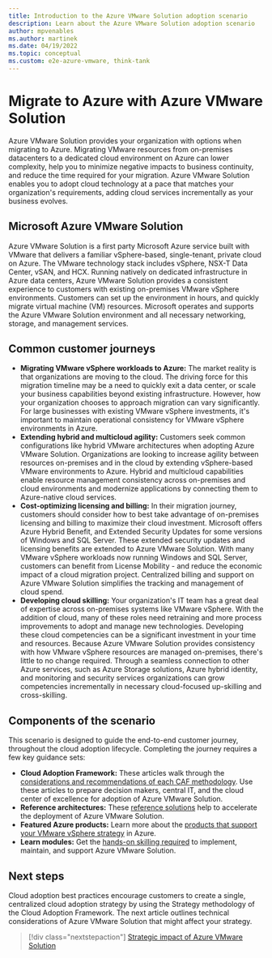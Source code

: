 ```yaml
---
title: Introduction to the Azure VMware Solution adoption scenario
description: Learn about the Azure VMware Solution adoption scenario
author: mpvenables
ms.author: martinek
ms.date: 04/19/2022
ms.topic: conceptual
ms.custom: e2e-azure-vmware, think-tank
---
```


# Migrate to Azure with Azure VMware Solution

Azure VMware Solution provides your organization with options when migrating to Azure. Migrating VMware resources from on-premises datacenters to a dedicated cloud environment on Azure can lower complexity, help you to minimize negative impacts to business continuity, and reduce the time required for your migration. Azure VMware Solution enables you to adopt cloud technology at a pace that matches your organization's requirements, adding cloud services incrementally as your business evolves.

## Microsoft Azure VMware Solution

Azure VMware Solution is a first party Microsoft Azure service built with VMware that delivers a familiar vSphere-based, single-tenant, private cloud on Azure. The VMware technology stack includes vSphere, NSX-T Data Center, vSAN, and HCX. Running natively on dedicated infrastructure in Azure data centers, Azure VMware Solution provides a consistent experience to customers with existing on-premises VMware vSphere environments. Customers can set up the environment in hours, and quickly migrate virtual machine (VM) resources. Microsoft operates and supports the Azure VMware Solution environment and all necessary networking, storage, and management services.

## Common customer journeys

- **Migrating VMware vSphere workloads to Azure:** The market reality is that organizations are moving to the cloud. The driving force for this migration timeline may be a need to quickly exit a data center, or scale your business capabilities beyond existing infrastructure. However, how your organization chooses to approach migration can vary significantly. For large businesses with existing VMware vSphere investments, it's important to maintain operational consistency for VMware vSphere environments in Azure.
- **Extending hybrid and multicloud agility:** Customers seek common configurations like hybrid VMware architectures when adopting Azure VMware Solution. Organizations are looking to increase agility between resources on-premises and in the cloud by extending vSphere-based VMware environments to Azure. Hybrid and multicloud capabilities enable resource management consistency across on-premises and cloud environments and modernize applications by connecting them to Azure-native cloud services.
- **Cost-optimizing licensing and billing:** In their migration journey, customers should consider how to best take advantage of on-premises licensing and billing to maximize their cloud investment. Microsoft offers Azure Hybrid Benefit, and Extended Security Updates for some versions of Windows and SQL Server. These extended security updates and licensing benefits are extended to Azure VMware Solution. With many VMware vSphere workloads now running Windows and SQL Server, customers can benefit from License Mobility - and reduce the economic impact of a cloud migration project. Centralized billing and support on Azure VMware Solution simplifies the tracking and management of cloud spend.
- **Developing cloud skilling:** Your organization's IT team has a great deal of expertise across on-premises systems like VMware vSphere. With the addition of cloud, many of these roles need retraining and more process improvements to adopt and manage new technologies. Developing these cloud competencies can be a significant investment in your time and resources. Because Azure VMware Solution provides consistency with how VMware vSphere resources are managed on-premises, there's little to no change required. Through a seamless connection to other Azure services, such as Azure Storage solutions, Azure hybrid identity, and monitoring and security services organizations can grow competencies incrementally in necessary cloud-focused up-skilling and cross-skilling.

## Components of the scenario

This scenario is designed to guide the end-to-end customer journey, throughout the cloud adoption lifecycle. Completing the journey requires a few key guidance sets:

- **Cloud Adoption Framework:** These articles walk through the [considerations and recommendations of each CAF methodology](../../overview.md). Use these articles to prepare decision makers, central IT, and the cloud center of excellence for adoption of Azure VMware Solution.
- **Reference architectures:** These [reference solutions](/azure/architecture/browse/) help to accelerate the deployment of Azure VMware Solution.
- **Featured Azure products:** Learn more about the [products that support your VMware vSphere strategy](/azure/azure-vmware/integrate-azure-native-services) in Azure.
- **Learn modules:** Get the [hands-on skilling required](/training/paths/run-vmware-workloads-azure-vmware-solution/) to implement, maintain, and support Azure VMware Solution.

## Next steps

Cloud adoption best practices encourage customers to create a single, centralized cloud adoption strategy by using the Strategy methodology of the Cloud Adoption Framework. The next article outlines technical considerations of Azure VMware Solution that might affect your strategy.

> [!div class="nextstepaction"]
> [Strategic impact of Azure VMware Solution](./strategy.md)
